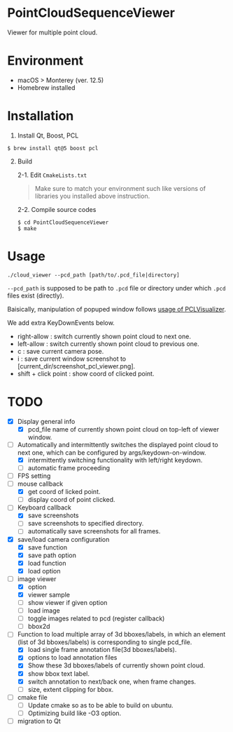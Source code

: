 # PointCloudSequenceViewer

Viewer for multiple point cloud.  

# Environment

- macOS > Monterey (ver. 12.5)  
- Homebrew installed  


# Installation

1. Install Qt, Boost, PCL  

```
$ brew install qt@5 boost pcl
```

2. Build  

    2-1. Edit `CmakeLists.txt`  

    > Make sure to match your environment such like versions of libraries you installed above instruction.  

    2-2. Compile source codes  
    
    ```
    $ cd PointCloudSequenceViewer
    $ make
    ```


# Usage

```
./cloud_viewer --pcd_path [path/to/.pcd_file|directory]
```

`--pcd_path` is supposed to be path to `.pcd` file or directory under which `.pcd` files exist (directly).  

Baisically, manipulation of popuped window follows [usage of PCLVisualizer](https://pcl.readthedocs.io/projects/tutorials/en/master/pcl_visualizer.html#compiling-and-running-the-program).  

We add extra KeyDownEvents below.  
- right-allow : switch currently shown point cloud to next one.  
- left-allow : switch currently shown point cloud to previous one.  
- c : save current camera pose.  
- i : save current window screenshot to [current_dir/screenshot_pcl_viewer.png].
- shift + click point : show coord of clicked point.


# TODO

- [x] Display general info  
    - [x] pcd_file name of currently shown point cloud on top-left of viewer window.    
- [ ] Automatically and intermittently switches the displayed point cloud to next one, which can be configured by args/keydown-on-window.  
    - [x] intermittently switching functionality with left/right keydown.  
    - [ ] automatic frame proceeding  
- [ ] FPS setting  
- [ ] mouse callback  
    - [x] get coord of licked point.  
    - [ ] display coord of point clicked.  
- [ ] Keyboard callback  
    - [x] save screenshots  
    - [ ] save screenshots to specified directory.
    - [ ] automatically save screenshots for all frames.  
- [x] save/load camera configuration  
    - [x] save function  
    - [x] save path option  
    - [x] load function  
    - [x] load option  
- [ ] image viewer  
    - [x] option  
    - [x] viewer sample  
    - [ ] show viewer if given option
    - [ ] load image
    - [ ] toggle images related to pcd (register callback)  
    - [ ] bbox2d  
- [ ] Function to load multiple array of 3d bboxes/labels, in which an element (list of 3d bboxes/labels) is corresponding to single pcd_file.  
    - [x] load single frame annotation file(3d bboxes/labels).  
    - [x] options to load annotation files  
    - [x] Show these 3d bboxes/labels of currently shown point cloud.  
    - [x] show bbox text label.  
    - [x] switch annotation to next/back one, when frame changes.  
    - [ ] size, extent clipping for bbox.  
- [ ] cmake file  
    - [ ] Update cmake so as to be able to build on ubuntu.  
    - [ ] Optimizing build like -O3 option.  
- [ ] migration to Qt  

<!-- # 気になるところ

- SequenceViewerにPointCloudを持たせる必要がない? -> もしくは、cloudをアップデート+viewerの更新をするメンバ関数を追加する?
- callbackの型がvoid* -> まぁまぁどうしようもない、、スマートポインタを使うなど、、?
- SequenceViewer::current_pcd_idはprotectedにした方が良い？ -->